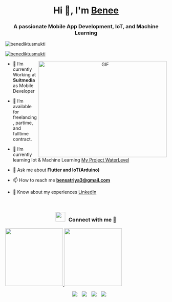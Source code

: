 <h1 align="center">Hi 👋, I'm <a href="https://benebobaa.github.io/portofolio-tailwind-css/" target="blank">
Benee</a></h1>
<h3 align="center">A passionate Mobile App Development, IoT, and Machine Learning </h3>

<p align="left"> <img src="https://komarev.com/ghpvc/?username=benediktusmukti&label=Profile%20views&color=0e75b6&style=flat" alt="benediktusmukti" /> </p>

<p align="left"> <a href="https://twitter.com/benediktusmukti" target="blank"><img src="https://img.shields.io/twitter/follow/benediktusmukti?logo=twitter&style=for-the-badge" alt="benediktusmukti" /></a> </p>

<a target="_blank" align="center">
  <img align="right" top="500" height="300" width="400" alt="GIF" src="https://media.giphy.com/media/SWoSkN6DxTszqIKEqv/giphy.gif">
</a>


- 🌱 I’m currently Working at **Suitmedia** as Mobile Developer

- 🤝 I’m available for freelancing, partime, and fulltime contract.

- 🌱 I’m currently learning Iot & Machine Learning <a href="https://github.com/Water-Level-Monitoring" target="blank">My Project WaterLevel</a>

- 💬 Ask me about **Flutter and IoT(Arduino)**

- 📫 How to reach me **bensatriya3@gmail.com**

- 📄 Know about my experiences <a href="https://linkedin.com/in/benediktus-satriya" target="blank">LinkedIn</a>
<br/>
<h3 align="center" > <img src="https://i.pinimg.com/originals/1e/3e/37/1e3e3738d81b9db4f6b6505b236a996a.gif" width="30" height="30" style="margin-right: 10px;">Connect with me 🤝 </h3>

<p align="left">
<a href="https://github.com/benebobaa">
  <img height="180em" src="https://github-readme-stats-eight-theta.vercel.app/api?username=benebobaa&show_icons=true&theme=algolia&include_all_commits=true&count_private=true"/>
  <img height="180em" src="https://github-readme-stats-eight-theta.vercel.app/api/top-langs/?username=benebobaa&layout=compact&langs_count=8&theme=algolia"/>
</a>
</p>

<p align="center">

 <div align="center"  class="icons-social" style="margin-left: 10px;">
        <a style="margin-left: 10px;"  target="_blank" href="https://linkedin.com/in/benediktus-satriya">
			<img src="https://img.icons8.com/doodle/40/000000/linkedin--v2.png"></a>
        <a style="margin-left: 10px;" target="_blank" href="https://github.com/benebobaa/benebobaa">
		<img src="https://img.icons8.com/doodle/40/000000/github--v1.png"></a>
        <a style="margin-left: 10px;" target="_blank" href="https://instagram.com/benedictusmukti">
			<img src="https://img.icons8.com/doodle/40/000000/instagram-new--v2.png"></a>
		<a style="margin-left: 10px;" target="_blank" href="https://twitter.com/benediktusmukti">
			<img src="https://img.icons8.com/doodle/1x/twitter-squared--v2.png" ></a>
      </div>

</p>
